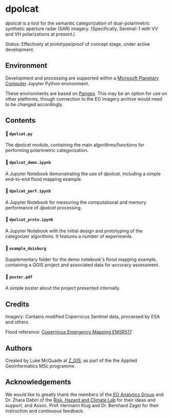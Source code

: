 # dpolcat

*dpolcat* is a tool for the semantic categorization of dual-polarimetric synthetic aperture radar (SAR) imagery. (Specifically, Sentinel-1 with VV and VH polarizations at present.)

Status: Effectively at prototype/proof of concept stage, under active development.


## Environment

Development and processing are supported within a [Microsoft Planetary Computer](https://planetarycomputer.microsoft.com/) Jupyter Python environment.

These environments are based on [Pangeo](https://github.com/pangeo-data/pangeo-docker-images). This may be an option for use on other platforms, though connection to the EO imagery archive would need to be changed accordingly.


## Contents
#### 📄 `dpolcat.py`

The *dpolcat* module, containing the main algorithms/functions for performing polarimetric categorization.

#### 📄 `dpolcat_demo.ipynb`

A Jupyter Notebook demonstrating the use of *dpolcat*, including a simple end-to-end flood mapping example.

#### 📄 `dpolcat_perf.ipynb`

A Jupyter Notebook for measuring the computational and memory performance of *dpolcat* processing.

#### 📄 `dpolcat_proto.ipynb`

A Jupyter Notebook with the initial design and prototyping of the categorizer algorithms. It features a number of experiments.

#### 📁 `example_duisburg`

Supplementary folder for the demo notebook's flood mapping example, containing a QGIS project and associated data for accuracy assessment.


#### 📄 `poster.pdf`

A simple poster about the project presented internally.


## Credits

Imagery: Contains modified Copernicus Sentinel data, processed by ESA and others.

Flood reference: [Copernicus Emergency Mapping EMSR517](https://emergency.copernicus.eu/mapping/ems-product-component/EMSR517_AOI06_DEL_MONIT01_r1_RTP03/1)

## Authors

Created by Luke McQuade at [Z_GIS](https://www.plus.ac.at/geoinformatik/?lang=en), as part of the the Applied Geoinformatics MSc programme.

## Acknowledgements

We would like to greatly thank the members of the [EO Analytics Group](https://www.plus.ac.at/geoinformatik/research/research-areas/eo-analytics/?lang=en) and Dr. Zhara Dabiri of the [Risk, Hazard and Climate Lab](https://www.plus.ac.at/geoinformatik/research/research-areas/risk-hazard-climate/?lang=en) for their ideas and support, and Assoc. Prof. Hermann Klug and Dr. Bernhard Zagel for their instruction and continuous feedback.